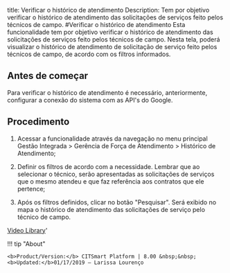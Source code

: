 title: Verificar o histórico de atendimento
Description: Tem por objetivo verificar o histórico de atendimento das solicitações de serviços feito pelos técnicos de campo.
#Verificar o histórico de atendimento
Esta funcionalidade tem por objetivo verificar o histórico de atendimento das solicitações de serviços feito pelos técnicos de campo.
Nesta tela, poderá visualizar o histórico de atendimento de solicitação de serviço feito pelos técnicos de campo, de acordo com os filtros informados.

Antes de começar
----------------

Para verificar o histórico de atendimento é necessário, anteriormente,
configurar a conexão do sistema com as API's do Google.

Procedimento
------------

1.  Acessar a funcionalidade através da navegação no menu principal Gestão
    Integrada \> Gerência de Força de Atendimento \> Histórico de Atendimento;

2.  Definir os filtros de acordo com a necessidade. Lembrar que ao selecionar o
    técnico, serão apresentadas as solicitações de serviços que o mesmo atendeu
    e que faz referência aos contratos que ele pertence;

3.  Após os filtros definidos, clicar no botão "Pesquisar". Será exibido no mapa
    o histórico de atendimento das solicitações de serviço pelo técnico de
    campo.

<i class='fa fa-youtube-play  fa-2x' style='color:#97ce17;vertical-align: middle;'> </i> [Video Library](https://www.youtube.com/playlist?list=PLB5qK2uzf2RNUc7XoNAAOyo3Ex5fKM2db)'

!!! tip "About"  

    <b>Product/Version:</b> CITSmart Platform | 8.00 &nbsp;&nbsp;
    <b>Updated:</b>01/17/2019 – Larissa Lourenço
